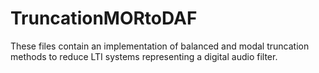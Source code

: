 # TruncationMORtoDAF
These files contain an implementation of balanced and modal truncation methods to reduce LTI systems representing a digital audio filter.
